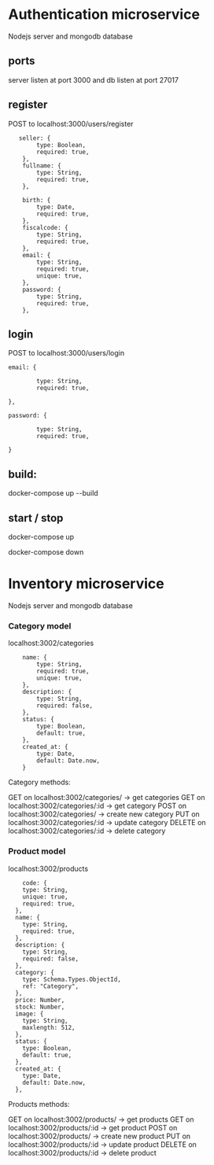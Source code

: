 # Authentication microservice
Nodejs server and mongodb database

## ports
server listen at port 3000 and db listen at port 27017

## register 
POST to localhost:3000/users/register
```
   seller: {
        type: Boolean,
        required: true,
    },
    fullname: {
        type: String,
        required: true,
    },

    birth: {
        type: Date,
        required: true,
    },
    fiscalcode: {
        type: String,
        required: true,
    },
    email: {
        type: String,
        required: true,
        unique: true,
    },
    password: {
        type: String,
        required: true,
    },
```
## login 
POST to localhost:3000/users/login
```
email: {
        
        type: String,
        required: true,
        
},

password: {
        
        type: String,
        required: true,
        
}
```
## build:
docker-compose up --build

## start / stop
docker-compose up

docker-compose down

# Inventory microservice
Nodejs server and mongodb database

### Category model
localhost:3002/categories
```
    name: {
        type: String,
        required: true,
        unique: true,
    },
    description: {
        type: String,
        required: false,
    },
    status: {
        type: Boolean,
        default: true,
    },
    created_at: {
        type: Date,
        default: Date.now,
    }
```

Category methods:

GET on localhost:3002/categories/ -> get categories
GET on localhost:3002/categories/:id -> get category
POST on localhost:3002/categories/ -> create new category
PUT on localhost:3002/categories/:id -> update category
DELETE on localhost:3002/categories/:id -> delete category


### Product model
localhost:3002/products
```
    code: {
    type: String,
    unique: true,
    required: true,
  },
  name: {
    type: String,
    required: true,
  },
  description: {
    type: String,
    required: false,
  },
  category: {
    type: Schema.Types.ObjectId,
    ref: "Category",
  },
  price: Number,
  stock: Number,
  image: {
    type: String,
    maxlength: 512,
  },
  status: {
    type: Boolean,
    default: true,
  },
  created_at: {
    type: Date,
    default: Date.now,
  },
```
Products methods:


GET on localhost:3002/products/ -> get products
GET on localhost:3002/products/:id -> get product
POST on localhost:3002/products/ -> create new product
PUT on localhost:3002/products/:id -> update product
DELETE on localhost:3002/products/:id -> delete product
